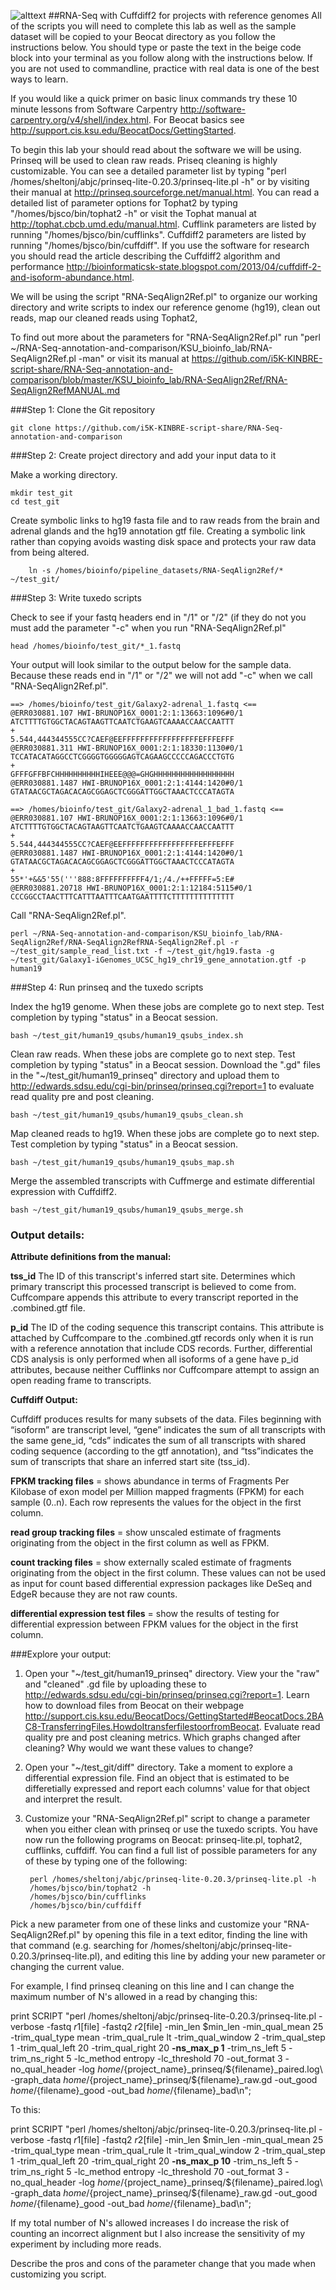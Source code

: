 ![alttext](https://raw.githubusercontent.com/i5K-KINBRE-script-share/transcriptome-and-genome-assembly/master/images/ngs_pipelines_on_beocat.png)
##RNA-Seq with Cuffdiff2 for projects with reference genomes
All of the scripts you will need to complete this lab as well as the sample dataset will be copied to your Beocat directory as you follow the instructions below. You should type or paste the text in the beige code block into your terminal as you follow along with the instructions below. If you are not used to commandline, practice with real data is one of the best ways to learn.

If you would like a quick primer on basic linux commands try these 10 minute lessons from Software Carpentry http://software-carpentry.org/v4/shell/index.html. For Beocat basics see http://support.cis.ksu.edu/BeocatDocs/GettingStarted.

To begin this lab your should read about the software we will be using. Prinseq will be used to clean raw reads. Priseq cleaning is highly customizable. You can see a detailed parameter list by typing "perl /homes/sheltonj/abjc/prinseq-lite-0.20.3/prinseq-lite.pl -h" or by visiting their manual at http://prinseq.sourceforge.net/manual.html. You can read a detailed list of parameter options for Tophat2 by typing "/homes/bjsco/bin/tophat2 -h" or visit the Tophat manual at http://tophat.cbcb.umd.edu/manual.html. Cufflink parameters are listed by running "/homes/bjsco/bin/cufflinks". Cuffdiff2 parameters are listed by running "/homes/bjsco/bin/cuffdiff". If you use the software for research you should read the article describing the Cuffdiff2 algorithm and performance http://bioinformaticsk-state.blogspot.com/2013/04/cuffdiff-2-and-isoform-abundance.html. 

We will be using the script "RNA-SeqAlign2Ref.pl" to organize our working directory and write scripts to index our reference genome (hg19), clean out reads, map our cleaned reads using Tophat2, 

To find out more about the parameters for "RNA-SeqAlign2Ref.pl" run  "perl ~/RNA-Seq-annotation-and-comparison/KSU_bioinfo_lab/RNA-SeqAlign2Ref.pl -man" or visit its manual at https://github.com/i5K-KINBRE-script-share/RNA-Seq-annotation-and-comparison/blob/master/KSU_bioinfo_lab/RNA-SeqAlign2Ref/RNA-SeqAlign2RefMANUAL.md

###Step 1: Clone the Git repository

    git clone https://github.com/i5K-KINBRE-script-share/RNA-Seq-annotation-and-comparison
    
###Step 2: Create project directory and add your input data to it

Make a working directory.

    mkdir test_git
    cd test_git
    
Create symbolic links to hg19 fasta file and to raw reads from the brain and adrenal glands and the hg19 annotation gtf file. Creating a symbolic link rather than copying avoids wasting disk space and protects your raw data from being altered.

        ln -s /homes/bioinfo/pipeline_datasets/RNA-SeqAlign2Ref/* ~/test_git/

###Step 3: Write tuxedo scripts

Check to see if your fastq headers end in "/1" or "/2" (if they do not you must add the parameter "-c" when you run "RNA-SeqAlign2Ref.pl"

    head /homes/bioinfo/test_git/*_1.fastq
    
Your output will look similar to the output below for the sample data. Because these reads end in "/1" or "/2" we will not add "-c" when we call "RNA-SeqAlign2Ref.pl".

```
==> /homes/bioinfo/test_git/Galaxy2-adrenal_1.fastq <==
@ERR030881.107 HWI-BRUNOP16X_0001:2:1:13663:1096#0/1
ATCTTTTGTGGCTACAGTAAGTTCAATCTGAAGTCAAAACCAACCAATTT
+
5.544,444344555CC?CAEF@EEFFFFFFFFFFFFFFFFFEFFFEFFF
@ERR030881.311 HWI-BRUNOP16X_0001:2:1:18330:1130#0/1
TCCATACATAGGCCTCGGGGTGGGGGAGTCAGAAGCCCCCAGACCCTGTG
+
GFFFGFFBFCHHHHHHHHHHIHEEE@@@=GHGHHHHHHHHHHHHHHHHHH
@ERR030881.1487 HWI-BRUNOP16X_0001:2:1:4144:1420#0/1
GTATAACGCTAGACACAGCGGAGCTCGGGATTGGCTAAACTCCCATAGTA

==> /homes/bioinfo/test_git/Galaxy2-adrenal_1_bad_1.fastq <==
@ERR030881.107 HWI-BRUNOP16X_0001:2:1:13663:1096#0/1
ATCTTTTGTGGCTACAGTAAGTTCAATCTGAAGTCAAAACCAACCAATTT
+
5.544,444344555CC?CAEF@EEFFFFFFFFFFFFFFFFFEFFFEFFF
@ERR030881.1487 HWI-BRUNOP16X_0001:2:1:4144:1420#0/1
GTATAACGCTAGACACAGCGGAGCTCGGGATTGGCTAAACTCCCATAGTA
+
55*'+&&5'55('''888:8FFFFFFFFFF4/1;/4./++FFFFF=5:E#
@ERR030881.20718 HWI-BRUNOP16X_0001:2:1:12184:5115#0/1
CCCGGCCTAACTTTCATTTAATTTCAATGAATTTTCTTTTTTTTTTTTTT
```

Call "RNA-SeqAlign2Ref.pl".

    perl ~/RNA-Seq-annotation-and-comparison/KSU_bioinfo_lab/RNA-SeqAlign2Ref/RNA-SeqAlign2RefRNA-SeqAlign2Ref.pl -r ~/test_git/sample_read_list.txt -f ~/test_git/hg19.fasta -g ~/test_git/Galaxy1-iGenomes_UCSC_hg19_chr19_gene_annotation.gtf -p human19
    
###Step 4: Run prinseq and the tuxedo scripts

Index the hg19 genome. When these jobs are complete go to next step. Test completion by typing "status" in a Beocat session.

    bash ~/test_git/human19_qsubs/human19_qsubs_index.sh

Clean raw reads. When these jobs are complete go to next step. Test completion by typing "status" in a Beocat session.
Download the ".gd" files in the "~/test_git/human19_prinseq" directory and upload them to http://edwards.sdsu.edu/cgi-bin/prinseq/prinseq.cgi?report=1 to evaluate read quality pre and post cleaning.

    bash ~/test_git/human19_qsubs/human19_qsubs_clean.sh

Map cleaned reads to hg19. When these jobs are complete go to next step. Test completion by typing "status" in a Beocat session.

    bash ~/test_git/human19_qsubs/human19_qsubs_map.sh
 
Merge the assembled transcripts with Cuffmerge and estimate differential expression with Cuffdiff2.

    bash ~/test_git/human19_qsubs/human19_qsubs_merge.sh
    
### Output details:

**Attribute definitions from the manual:**	

**tss_id**	The ID of this transcript's inferred start site. Determines which primary transcript this processed transcript is believed to come from. Cuffcompare appends this attribute to every transcript reported in the .combined.gtf file.

**p_id**	The ID of the coding sequence this transcript contains. This attribute is attached by Cuffcompare to the .combined.gtf records only when it is run with a reference annotation that include CDS records. Further, differential CDS analysis is only performed when all isoforms of a gene have p_id attributes, because neither Cufflinks nor Cuffcompare attempt to assign an open reading frame to transcripts.

**Cuffdiff Output:**

Cuffdiff produces results for many subsets of the data. Files beginning with “isoform” are transcript level, “gene” indicates the sum of all transcripts with the same gene_id, “cds” indicates the sum of all transcripts with shared coding sequence (according to the gtf annotation), and “tss”indicates the sum of transcripts that share an inferred start site (tss_id).

**FPKM tracking files** = shows abundance in terms of Fragments Per Kilobase of exon model per Million mapped fragments (FPKM) for each sample (0..n). Each row represents the values for the object in the first column.

**read group tracking files** = show unscaled estimate of fragments originating from the object in the first column as well as FPKM.

**count tracking files** = show externally scaled estimate of fragments originating from the object in the first column. These values can not be used as input for count based differential expression packages like DeSeq and EdgeR because they are not raw counts.

**differential expression test files** = show the results of testing for differential expression between FPKM values for the object in the first column.

###Explore your output:

1) Open your "~/test_git/human19_prinseq" directory. View your the "raw" and "cleaned" .gd file by uploading these to http://edwards.sdsu.edu/cgi-bin/prinseq/prinseq.cgi?report=1. Learn how to download files from Beocat on their webpage http://support.cis.ksu.edu/BeocatDocs/GettingStarted#BeocatDocs.2BAC8-TransferringFiles.HowdoItransferfilestoorfromBeocat. Evaluate read quality pre and post cleaning metrics. Which graphs changed after cleaning? Why would we want these values to change?

2) Open your "~/test_git/diff" directory. Take a moment to explore a differential expression file. Find an object that is estimated to be differetially expressed and report each columns' value for that object and interpret the result. 

3) Customize your "RNA-SeqAlign2Ref.pl" script to change a parameter when you either clean with prinseq or use the tuxedo scripts. You have now run the following programs on Beocat: prinseq-lite.pl, tophat2, cufflinks, cuffdiff. You can find a full list of possible parameters for any of these by typing one of the following:

        perl /homes/sheltonj/abjc/prinseq-lite-0.20.3/prinseq-lite.pl -h
        /homes/bjsco/bin/tophat2 -h
        /homes/bjsco/bin/cufflinks
        /homes/bjsco/bin/cuffdiff
        
Pick a new parameter from one of these links and customize your "RNA-SeqAlign2Ref.pl" by opening this file in a text editor, finding the line with that command (e.g. searching for /homes/sheltonj/abjc/prinseq-lite-0.20.3/prinseq-lite.pl), and editing this line by adding your new parameter or changing the current value.

For example, I find prinseq cleaning on this line and I can change the maximum number of N's allowed in a read by changing this:

print SCRIPT "perl /homes/sheltonj/abjc/prinseq-lite-0.20.3/prinseq-lite.pl -verbose -fastq $r1[$file] -fastq2 $r2[$file] -min_len $min_len -min_qual_mean 25 -trim_qual_type mean -trim_qual_rule lt -trim_qual_window 2 -trim_qual_step 1 -trim_qual_left 20 -trim_qual_right 20 **-ns_max_p 1** -trim_ns_left 5 -trim_ns_right 5 -lc_method entropy -lc_threshold 70 -out_format 3 -no_qual_header -log ${home}/${project_name}_prinseq/${filename}_paired.log\ -graph_data ${home}/${project_name}_prinseq/${filename}_raw.gd -out_good ${home}/${filename}_good -out_bad ${home}/${filename}_bad\n";
        
To this:

print SCRIPT "perl /homes/sheltonj/abjc/prinseq-lite-0.20.3/prinseq-lite.pl -verbose -fastq $r1[$file] -fastq2 $r2[$file] -min_len $min_len -min_qual_mean 25 -trim_qual_type mean -trim_qual_rule lt -trim_qual_window 2 -trim_qual_step 1 -trim_qual_left 20 -trim_qual_right 20 **-ns_max_p 10** -trim_ns_left 5 -trim_ns_right 5 -lc_method entropy -lc_threshold 70 -out_format 3 -no_qual_header -log ${home}/${project_name}_prinseq/${filename}_paired.log\ -graph_data ${home}/${project_name}_prinseq/${filename}_raw.gd -out_good ${home}/${filename}_good -out_bad ${home}/${filename}_bad\n";

If my total number of N's allowed increases I do increase the risk of counting an incorrect alignment but I also increase the sensitivity of my experiment by including more reads.

Describe the pros and cons of the parameter change that you made when customizing you script.




